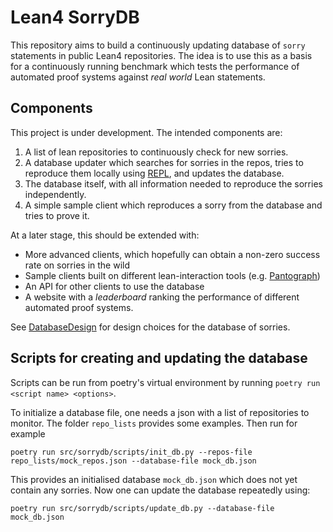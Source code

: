 # Lean4 SorryDB

This repository aims to build a continuously updating database of `sorry` statements in public Lean4 repositories. The idea is to use this as a basis for a continuously running benchmark which tests the performance of automated proof systems against *real world* Lean statements.

## Components

This project is under development. The intended components are:

1. A list of lean repositories to continuously check for new sorries.
2. A database updater which searches for sorries in the repos, tries to
   reproduce them locally using
   [REPL](https://github.com/leanprover-community/repl/), and updates the
   database.
3. The database itself, with all information needed to reproduce the sorries
   independently.
4. A simple sample client which reproduces a sorry from the database and tries
   to prove it.

At a later stage, this should be extended with:

- More advanced clients, which hopefully can obtain a non-zero success rate on
  sorries in the wild
- Sample clients built on different lean-interaction tools (e.g. [Pantograph](https://github.com/stanford-centaur/PyPantograph))
- An API for other clients to use the database
- A website with a *leaderboard* ranking the performance of different automated proof systems.

See [DatabaseDesign](DatabaseDesign) for design choices for the database of sorries.

## Scripts for creating and updating the database

Scripts can be run from poetry's virtual environment by running
`poetry run <script name> <options>`.

To initialize a database file, one needs a json with a list of repositories to
monitor. The folder `repo_lists` provides some examples. Then run for example

`poetry run src/sorrydb/scripts/init_db.py --repos-file repo_lists/mock_repos.json --database-file mock_db.json`

This provides an initialised database `mock_db.json` which does not yet contain
any sorries. Now one can update the database repeatedly using:

`poetry run src/sorrydb/scripts/update_db.py --database-file mock_db.json`

